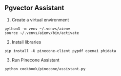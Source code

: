 ## Pgvector Assistant

1. Create a virtual environment

```shell
python3 -m venv ~/.venvs/aienv
source ~/.venvs/aienv/bin/activate
```

2. Install libraries

```shell
pip install -U pinecone-client pypdf openai phidata
```

3. Run Pinecone Assistant

```shell
python cookbook/pinecone/assistant.py
```
